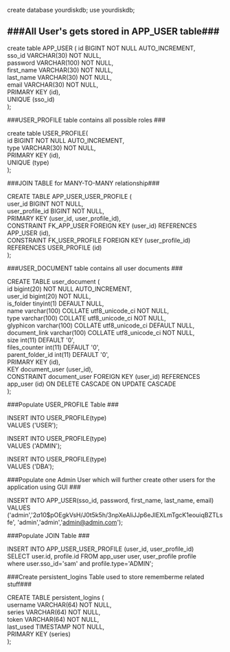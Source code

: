 create database yourdiskdb; 
use yourdiskdb;

###All User's gets stored in APP_USER table###
---
create table APP_USER (
id BIGINT NOT NULL AUTO_INCREMENT,  
sso_id VARCHAR(30) NOT NULL,  
password VARCHAR(100) NOT NULL,  
first_name VARCHAR(30) NOT NULL,  
last_name  VARCHAR(30) NOT NULL,  
email VARCHAR(30) NOT NULL,  
PRIMARY KEY (id),  
UNIQUE (sso_id)  
);
   
###USER_PROFILE table contains all possible roles ###

create table USER_PROFILE(  
   id BIGINT NOT NULL AUTO_INCREMENT,  
   type VARCHAR(30) NOT NULL,  
   PRIMARY KEY (id),  
   UNIQUE (type)  
);
   
 ###JOIN TABLE for MANY-TO-MANY relationship###

CREATE TABLE APP_USER_USER_PROFILE (  
    user_id BIGINT NOT NULL,  
    user_profile_id BIGINT NOT NULL,  
    PRIMARY KEY (user_id, user_profile_id),  
    CONSTRAINT FK_APP_USER FOREIGN KEY (user_id) REFERENCES APP_USER (id),  
    CONSTRAINT FK_USER_PROFILE FOREIGN KEY (user_profile_id) REFERENCES USER_PROFILE (id)  
);  

###USER_DOCUMENT table contains all user documents ###

CREATE TABLE user_document (  
id bigint(20) NOT NULL AUTO_INCREMENT,  
user_id bigint(20) NOT NULL,  
is_folder tinyint(1) DEFAULT NULL,  
name varchar(100) COLLATE utf8_unicode_ci NOT NULL,  
type varchar(100) COLLATE utf8_unicode_ci NOT NULL,  
glyphicon varchar(100) COLLATE utf8_unicode_ci DEFAULT NULL,  
document_link varchar(100) COLLATE utf8_unicode_ci NOT NULL,  
size int(11) DEFAULT '0',  
files_counter int(11) DEFAULT '0',  
parent_folder_id int(11) DEFAULT '0',  
  PRIMARY KEY (id),  
  KEY document_user (user_id),  
  CONSTRAINT document_user FOREIGN KEY (user_id) REFERENCES app_user (id) ON DELETE CASCADE ON UPDATE CASCADE  
);  
  
###Populate USER_PROFILE Table ###

INSERT INTO USER_PROFILE(type)    
VALUES ('USER');

INSERT INTO USER_PROFILE(type)  
VALUES ('ADMIN');  
  
INSERT INTO USER_PROFILE(type)  
VALUES ('DBA');  
  
  
###Populate one Admin User which will further create other users for the application using GUI ###

INSERT INTO APP_USER(sso_id, password, first_name, last_name, email)  
VALUES ('admin','$2a$10$pOEgkVsH/J0t5k5h/3npXeAliJJp6eJIEXLmTgcK1eouiqBZTLsfe', 'admin','admin','admin@admin.com');  
  
  
###Populate JOIN Table ###

INSERT INTO APP_USER_USER_PROFILE (user_id, user_profile_id)  
  SELECT user.id, profile.id FROM app_user user, user_profile profile  
  where user.sso_id='sam' and profile.type='ADMIN';  
 
###Create persistent_logins Table used to store rememberme related stuff###

CREATE TABLE persistent_logins (  
    username VARCHAR(64) NOT NULL,  
    series VARCHAR(64) NOT NULL,  
    token VARCHAR(64) NOT NULL,  
    last_used TIMESTAMP NOT NULL,  
    PRIMARY KEY (series)  
);


